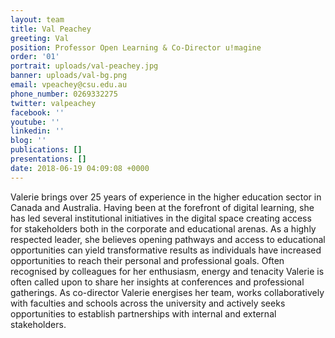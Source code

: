 ```yaml
---
layout: team
title: Val Peachey
greeting: Val
position: Professor Open Learning & Co-Director u!magine
order: '01'
portrait: uploads/val-peachey.jpg
banner: uploads/val-bg.png
email: vpeachey@csu.edu.au
phone_number: 0269332275
twitter: valpeachey
facebook: ''
youtube: ''
linkedin: ''
blog: ''
publications: []
presentations: []
date: 2018-06-19 04:09:08 +0000
---
```


Valerie brings over 25 years of experience in the higher education sector in Canada and Australia. Having been at the forefront of digital learning, she has led several institutional initiatives in the digital space creating access for stakeholders both in the corporate and educational arenas. As a highly respected leader, she believes opening pathways and access to educational opportunities can yield transformative results as individuals have increased opportunities to reach their personal and professional goals. Often recognised by colleagues for her enthusiasm, energy and tenacity Valerie is often called upon to share her insights at conferences and professional gatherings. As co-director Valerie energises her team, works collaboratively with faculties and schools across the university and actively seeks opportunities to establish partnerships with internal and external stakeholders.
